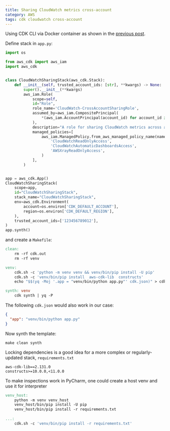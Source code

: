 ```yaml
---
title: Sharing CloudWatch metrics cross-account
category: AWS
tags: cdk cloudwatch cross-account
---
```


Using CDK CLI via Docker container as shown in the [previous post](https://andrei.fokau.se/aws-cdk-cli).

Define stack in `app.py`:

```py
import os

from aws_cdk import aws_iam
import aws_cdk


class CloudWatchSharingStack(aws_cdk.Stack):
    def __init__(self, trusted_account_ids: [str], **kwargs) -> None:
        super().__init__(**kwargs)
        aws_iam.Role(
            scope=self,
            id="Role",
            role_name='CloudWatch-CrossAccountSharingRole',
            assumed_by=aws_iam.CompositePrincipal(
                *(aws_iam.AccountPrincipal(account_id) for account_id in trusted_account_ids)
            ),
            description="A role for sharing CloudWatch metrics across accounts",
            managed_policies=[
                aws_iam.ManagedPolicy.from_aws_managed_policy_name(name) for name in (
                    'CloudWatchReadOnlyAccess',
                    'CloudWatchAutomaticDashboardsAccess',
                    'AWSXrayReadOnlyAccess',
                )
            ],
        )


app = aws_cdk.App()
CloudWatchSharingStack(
    scope=app,
    id="CloudWatchSharingStack",
    stack_name="CloudWatchSharingStack",
    env=aws_cdk.Environment(
        account=os.environ['CDK_DEFAULT_ACCOUNT'],
        region=os.environ['CDK_DEFAULT_REGION'],
    ),
    trusted_account_ids=['123456789012'],
)
app.synth()
```

and create a `Makefile`:

```makefile
clean:
	rm -rf cdk.out
	rm -rf venv

venv:
	cdk.sh -c 'python -m venv venv && venv/bin/pip install -U pip'
	cdk.sh -c 'venv/bin/pip install  aws-cdk-lib  constructs'
	echo "$$(yq -Moj '.app = "venv/bin/python app.py"' cdk.json)" > cdk.json

synth: venv
	cdk synth | yq -P
```

The following `cdk.json` would also work in our case:

```json
{
  "app": "venv/bin/python app.py"
}
```

Now synth the template:

```shell
make clean synth
```

Locking dependencies is a good idea for a more complex or regularly-updated stack, `requirements.txt`

```requirements
aws-cdk-lib==2.131.0
constructs>=10.0.0,<11.0.0
```

To make inspections work in PyCharm, one could create a host venv and use it for interpreter 

```makefile
venv_host:
	python -m venv venv_host
	venv_host/bin/pip install -U pip
	venv_host/bin/pip install -r requirements.txt
	
...:
	cdk.sh -c 'venv/bin/pip install -r requirements.txt'
```
